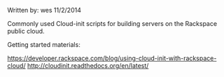 Written by: wes
11/2/2014

Commonly used Cloud-init scripts for building servers on the Rackspace public cloud. 

Getting started materials:

https://developer.rackspace.com/blog/using-cloud-init-with-rackspace-cloud/
http://cloudinit.readthedocs.org/en/latest/
